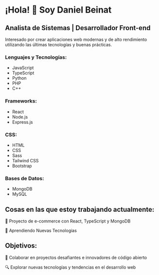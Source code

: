 # ¡Hola! 👋 Soy Daniel Beinat

## Analista de Sistemas | Desarrollador Front-end

Interesado por crear aplicaciones web modernas y de alto rendimiento utilizando las últimas tecnologías y buenas prácticas.

### Lenguajes y Tecnologías:

- JavaScript
- TypeScript
- Python
- PHP
- C++

### Frameworks:

- React
- Node.js
- Express.js

### CSS:

- HTML
- CSS
- Sass
- Tailwind CSS
- Bootstrap

### Bases de Datos:

- MongoDB
- MySQL

## Cosas en las que estoy trabajando actualmente:

🔭 Proyecto de e-commerce con React, TypeScript y MongoDB

🌱 Aprendiendo Nuevas Tecnologias

## Objetivos:

👯 Colaborar en proyectos desafiantes e innovadores de código abierto

🔍 Explorar nuevas tecnologías y tendencias en el desarrollo web



